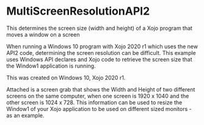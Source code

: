 # MultiScreenResolutionAPI2
This determines the screen size (width and height) of a Xojo program that moves a window on a screen

When running a Windows 10 program with Xojo 2020 r1 which uses the new API2 code, determining the screen resolution can be difficult. This example uses Windows API declares and Xojo code to retrieve the screen size that the Window1 application is running. 

This was created on Windows 10, Xojo 2020 r1.

Attached is a screen grab that shows the Width and Height of two different screens on the same computer, when one screen is 1920 x 1040 and the other screen is 1024 x 728. This information can be used to resize the Window1 of your Xojo application to be used on different sized monitors - as an example.
